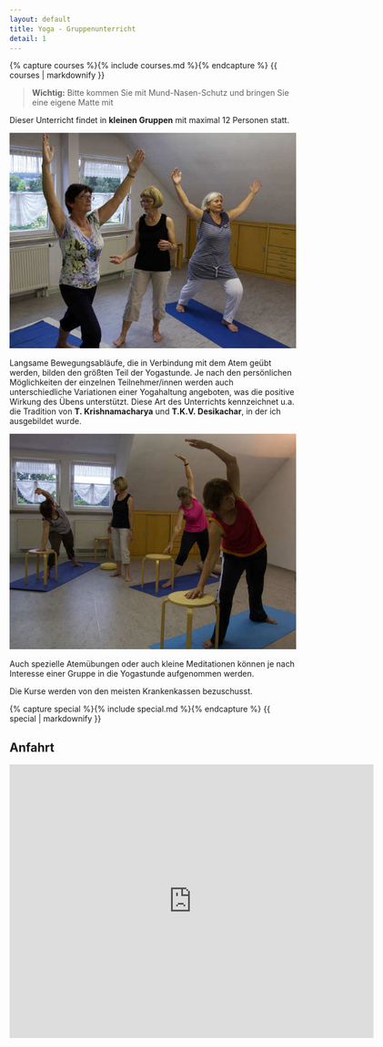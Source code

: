 ```yaml
---
layout: default
title: Yoga - Gruppenunterricht
detail: 1
---
```


{% capture courses %}{% include courses.md %}{% endcapture %}
{{ courses | markdownify }}

> **Wichtig:** Bitte kommen Sie mit Mund-Nasen-Schutz und bringen Sie eine eigene Matte mit

Dieser Unterricht findet in **kleinen Gruppen** mit maximal 12 Personen statt.

![Gruppenunterricht](images/group1.jpg)

Langsame Bewegungsabläufe, die in Verbindung mit dem Atem geübt werden, bilden den größten Teil der Yogastunde. Je nach den persönlichen Möglichkeiten der einzelnen Teilnehmer/innen werden auch unterschiedliche Variationen einer Yogahaltung angeboten, was die positive Wirkung des Übens unterstützt. Diese Art des Unterrichts kennzeichnet u.a. die Tradition von **T.&nbsp;Krishnamacharya** und **T.K.V.&nbsp;Desikachar**, in der ich ausgebildet wurde.

![Gruppenunterricht](images/group2.jpg)

Auch spezielle Atemübungen oder auch kleine Meditationen können je nach Interesse einer Gruppe in die Yogastunde aufgenommen werden.

Die Kurse werden von den meisten Krankenkassen bezuschusst.

{% capture special %}{% include special.md %}{% endcapture %}
{{ special | markdownify }}

## Anfahrt

<iframe src="https://www.google.com/maps/embed?pb=!1m18!1m12!1m3!1d2579.838504879719!2d10.896094999999999!3d49.713842!2m3!1f0!2f0!3f0!3m2!1i1024!2i768!4f13.1!3m3!1m2!1s0x47a21c7f097e7db1%3A0x1e45309a64770dda!2sPfarrzentrum!5e0!3m2!1sde!2sde!4v1434057565439" width="640" height="480" frameborder="0" style="border:0"></iframe>
